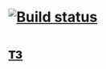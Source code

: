 # [![Build status](https://ci.appveyor.com/api/projects/status/9952x57qwl0ckx14?svg=true)](https://ci.appveyor.com/project/RussianStupidCode/js-timeline-media)

# [тз](https://github.com/netology-code/ahj-homeworks/tree/simplification/media)
